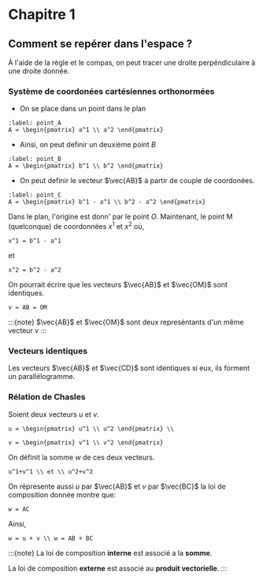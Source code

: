 # Chapitre 1 

## Comment se repérer dans l'espace ?

À l'aide de la règle et le compas, on peut tracer une droite perpéndiculaire à une droite donnée.

### Système de coordonées cartésiennes orthonormées

- On se place dans un point dans le plan

```{math}
:label: point_A
A = \begin{pmatrix} a^1 \\ a^2 \end{pmatrix}
```

- Ainsi, on peut definir un deuxième point $B$

```{math}
:label: point_B
A = \begin{pmatrix} b^1 \\ b^2 \end{pmatrix}
```

- On peut definir le vecteur $\vec{AB}$ à partir de couple de coordonées.

```{math}
:label: point_C
A = \begin{pmatrix} b^1 - a^1 \\ b^2 - a^2 \end{pmatrix}
```

Dans le plan, l'origine est donn' par le point $O$. Maintenant, le point M (quelconque) de coordonnées $x^1$ et $x^2$ où,

```{math}
x^1 = b^1 - a^1
```

et 

```{math}
x^2 = b^2 - a^2
```

On pourrait écrire que les vecteurs $\vec{AB}$ et $\vec{OM}$ sont identiques.

```{math}
v = AB = OM
```

:::{note}
$\vec{AB}$ et $\vec{OM}$ sont deux represéntants d'un même vecteur v
:::

### Vecteurs identiques

Les vecteurs $\vec{AB}$ et $\vec{CD}$ sont identiques si eux, ils forment un parallélogramme.


### Rélation de Chasles

Soient deux vecteurs $u$ et $v$.

```{math}
u = \begin{pmatrix} u^1 \\ u^2 \end{pmatrix} \\

v = \begin{pmatrix} v^1 \\ v^2 \end{pmatrix}
```
On définit la somme $w$ de ces deux vecteurs.

```{math}
u^1+v^1 \\ et \\ u^2+v^2
```

On répresente aussi $u$ par $\vec{AB}$ et $v$ par $\vec{BC}$ la loi de composition donnée montre que:

```{math}
w = AC
```
Ainsi,
```{math}
w = u + v \\ w = AB + BC
```
:::{note}
La loi de composition $\textbf{interne}$ est associé a la $\textbf{somme}$. 


La loi de composition $\textbf{externe}$ est associé au $\textbf{produit vectorielle}$. 
:::
